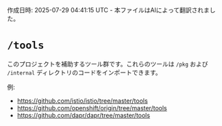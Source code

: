 作成日時: 2025-07-29 04:41:15 UTC - 本ファイルはAIによって翻訳されました。

# `/tools`

このプロジェクトを補助するツール群です。これらのツールは `/pkg` および `/internal` ディレクトリのコードをインポートできます。

例:

* https://github.com/istio/istio/tree/master/tools
* https://github.com/openshift/origin/tree/master/tools
* https://github.com/dapr/dapr/tree/master/tools
